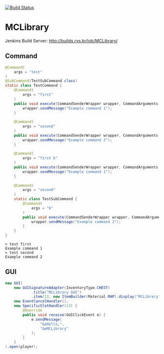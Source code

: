 [![Build Status](https://travis-ci.org/DevCrafters/MCLibrary.svg?branch=master)](https://travis-ci.org/DevCrafters/MCLibrary)

# MCLibrary

Jenkins Build Server: http://builds.rvs.kr/job/MCLibrary/

## Command

```java
@Command(
	args = "test"
)
@SubCommand(TestSubCommand.class)
static class TestCommand {
	@Command(
		args = "first"
	)
	public void execute(CommandSenderWrapper wrapper, CommandArguments args) {
		wrapper.sendMessage("Example command 1");
	}
  
	@Command(
		args = "second"
	)
	public void execute(CommandSenderWrapper wrapper, CommandArguments args) {
		wrapper.sendMessage("Example command 2");
	}
	
	@Command(
		args = "first b"
	)
	public void execute(CommandSenderWrapper wrapper, CommandArguments args) {
		wrapper.sendMessage("Example command 1");
	}
	
	@Command(
		args = "second"
	)
	static class TestSubCommand {
		@Command(
			args = "b"
		)
		public void execute(CommandSenderWrapper wrapper, CommandArguments args) {
			wrapper.sendMessage("Example command 2");
		}
	}
}
```
```
> test first
Example command 1
> test second
Example command 2
```

## GUI
```java
new GUI(
	new GUISignatureAdapter(InventoryType.CHEST)
			.title("MCLibrary GUI")
			.item(13, new ItemBuilder(Material.MAP).display("MCLibrary").build()),
	new EventCancelHandler(),
	new SpecificSlotHandler(13) {
		@Override
		public void receive(GUIClickEvent e) {
			e.sendMessage(
				"&aHello,",
				"&eMCLibrary"
			);
		}
	}
).open(player);
```
